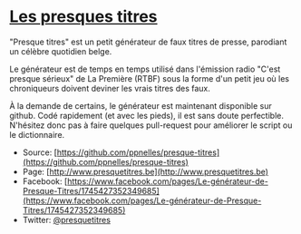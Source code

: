 # [Les presques titres](http://www.presquetitres.be)

"Presque titres" est un petit générateur de faux titres de presse, parodiant un célèbre quotidien belge.

Le générateur est de temps en temps utilisé dans l'émission radio "C'est presque sérieux" de La Première (RTBF) sous la forme d'un petit jeu où les chroniqueurs doivent deviner les vrais titres des faux.

À la demande de certains, le générateur est maintenant disponible sur github. Codé rapidement (et avec les pieds), il est sans doute perfectible. N'hésitez donc pas à faire quelques pull-request pour améliorer le script ou le dictionnaire.

* Source: [https://github.com/ppnelles/presque-titres](https://github.com/ppnelles/presque-titres)
* Page: [http://www.presquetitres.be](http://www.presquetitres.be)
* Facebook: [https://www.facebook.com/pages/Le-générateur-de-Presque-Titres/1745427352349685](https://www.facebook.com/pages/Le-générateur-de-Presque-Titres/1745427352349685)
* Twitter: [@presquetitres](http://twitter.com/presquetitres)